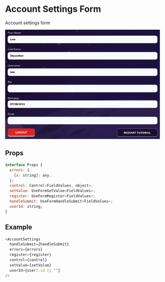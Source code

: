 # Account Settings Form

Account settings form

![](./readmeIMG/2023-02-22-11-50-17.png)

## Props

```js
interface Props {
  errors: {
    [x: string]: any,
  };
  control: Control<FieldValues, object>;
  setValue: UseFormSetValue<FieldValues>;
  register: UseFormRegister<FieldValues>;
  handleSubmit: UseFormHandleSubmit<FieldValues>;
  userId: string;
}
```

## Example

```js
<AccountSettings
  handleSubmit={handleSubmit}
  errors={errors}
  register={register}
  control={control}
  setValue={setValue}
  userId={user?.id || ""}
/>
```
